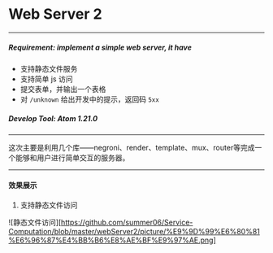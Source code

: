 # Web Server 2
---
##### Requirement: implement a simple web server, it have
- 支持静态文件服务
- 支持简单 js 访问
- 提交表单，并输出一个表格
- 对 `/unknown` 给出开发中的提示，返回码 `5xx`

##### Develop Tool: Atom 1.21.0
---
这次主要是利用几个库——negroni、render、template、mux、router等完成一个能够和用户进行简单交互的服务器。

---
#### 效果展示

1. 支持静态文件访问

![静态文件访问][https://github.com/summer06/Service-Computation/blob/master/webServer2/picture/%E9%9D%99%E6%80%81%E6%96%87%E4%BB%B6%E8%AE%BF%E9%97%AE.png]
